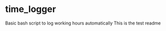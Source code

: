 time_logger
===========

Basic bash script to log working hours automatically
This is the test readme
